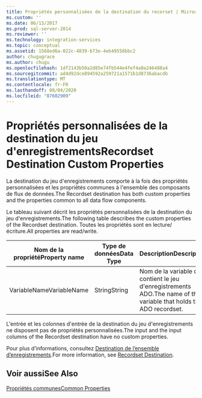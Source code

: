 ```yaml
---
title: Propriétés personnalisées de la destination du recorset | Microsoft Docs
ms.custom: ''
ms.date: 06/13/2017
ms.prod: sql-server-2014
ms.reviewer: ''
ms.technology: integration-services
ms.topic: conceptual
ms.assetid: 1568ed6a-022c-4839-b73e-4eb49558bbc2
author: chugugrace
ms.author: chugu
ms.openlocfilehash: 1df2143b50a2d85e74fb544e4fef4a0a246488a4
ms.sourcegitcommit: ad4d92dce894592a259721a1571b1d8736abacdb
ms.translationtype: MT
ms.contentlocale: fr-FR
ms.lasthandoff: 08/04/2020
ms.locfileid: "87602909"
---
```

# <a name="recordset-destination-custom-properties"></a><span data-ttu-id="72d14-102">Propriétés personnalisées de la destination du jeu d'enregistrements</span><span class="sxs-lookup"><span data-stu-id="72d14-102">Recordset Destination Custom Properties</span></span>
  <span data-ttu-id="72d14-103">La destination du jeu d'enregistrements comporte à la fois des propriétés personnalisées et les propriétés communes à l'ensemble des composants de flux de données.</span><span class="sxs-lookup"><span data-stu-id="72d14-103">The Recordset destination has both custom properties and the properties common to all data flow components.</span></span>  
  
 <span data-ttu-id="72d14-104">Le tableau suivant décrit les propriétés personnalisées de la destination du jeu d'enregistrements.</span><span class="sxs-lookup"><span data-stu-id="72d14-104">The following table describes the custom properties of the Recordset destination.</span></span> <span data-ttu-id="72d14-105">Toutes les propriétés sont en lecture/écriture.</span><span class="sxs-lookup"><span data-stu-id="72d14-105">All properties are read/write.</span></span>  
  
|<span data-ttu-id="72d14-106">Nom de la propriété</span><span class="sxs-lookup"><span data-stu-id="72d14-106">Property name</span></span>|<span data-ttu-id="72d14-107">Type de données</span><span class="sxs-lookup"><span data-stu-id="72d14-107">Data Type</span></span>|<span data-ttu-id="72d14-108">Description</span><span class="sxs-lookup"><span data-stu-id="72d14-108">Description</span></span>|  
|-------------------|---------------|-----------------|  
|<span data-ttu-id="72d14-109">VariableName</span><span class="sxs-lookup"><span data-stu-id="72d14-109">VariableName</span></span>|<span data-ttu-id="72d14-110">String</span><span class="sxs-lookup"><span data-stu-id="72d14-110">String</span></span>|<span data-ttu-id="72d14-111">Nom de la variable qui contient le jeu d'enregistrements ADO.</span><span class="sxs-lookup"><span data-stu-id="72d14-111">The name of the variable that holds the ADO recordset.</span></span>|  
  
 <span data-ttu-id="72d14-112">L'entrée et les colonnes d'entrée de la destination du jeu d'enregistrements ne disposent pas de propriétés personnalisées.</span><span class="sxs-lookup"><span data-stu-id="72d14-112">The input and the input columns of the Recordset destination have no custom properties.</span></span>  
  
 <span data-ttu-id="72d14-113">Pour plus d’informations, consultez [Destination de l’ensemble d’enregistrements](recordset-destination.md).</span><span class="sxs-lookup"><span data-stu-id="72d14-113">For more information, see [Recordset Destination](recordset-destination.md).</span></span>  
  
## <a name="see-also"></a><span data-ttu-id="72d14-114">Voir aussi</span><span class="sxs-lookup"><span data-stu-id="72d14-114">See Also</span></span>  
 [<span data-ttu-id="72d14-115">Propriétés communes</span><span class="sxs-lookup"><span data-stu-id="72d14-115">Common Properties</span></span>](../common-properties.md)  
  
  
